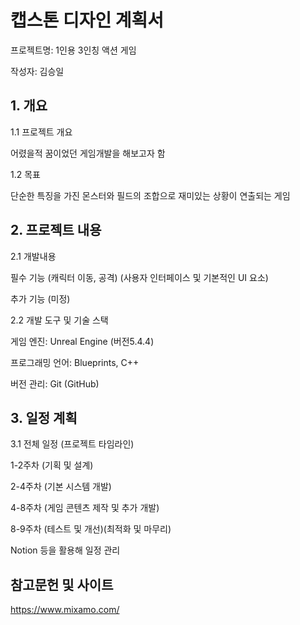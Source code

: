 <h1>캡스톤 디자인 계획서</h1>
  
프로젝트명: 1인용 3인칭 액션 게임

작성자: 김승일

<h2>1. 개요 </h2>

1.1 프로젝트 개요


어렸을적 꿈이었던 게임개발을 해보고자 함

1.2 목표

단순한 특징을 가진 몬스터와 필드의 조합으로 재미있는 상황이 연출되는 게임

<h2>2. 프로젝트 내용 </h2>
   
2.1 개발내용

필수 기능
(캐릭터 이동, 공격)
(사용자 인터페이스 및 기본적인 UI 요소)

추가 기능 (미정)

2.2 개발 도구 및 기술 스택

게임 엔진: Unreal Engine (버전5.4.4)

프로그래밍 언어: Blueprints, C++

버전 관리: Git (GitHub)

<h2>3. 일정 계획 </h2>

3.1 전체 일정 (프로젝트 타임라인)

1-2주차 (기획 및 설계)

2-4주차 (기본 시스템 개발)

4-8주차 (게임 콘텐츠 제작 및 추가 개발)

8-9주차 (테스트 및 개선)(최적화 및 마무리)

Notion 등을 활용해 일정 관리 

<h2>참고문헌 및 사이트</h2>

https://www.mixamo.com/
